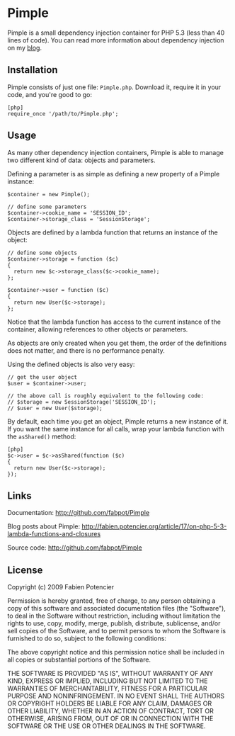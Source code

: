 Pimple
======

Pimple is a small dependency injection container for PHP 5.3 (less than 40
lines of code). You can read more information about dependency injection on my
[blog](http://fabien.potencier.org/article/11/what-is-dependency-injection).

Installation
------------

Pimple consists of just one file: `Pimple.php`. Download it, require it in
your code, and you're good to go:

    [php]
    require_once '/path/to/Pimple.php';

Usage
-----

As many other dependency injection containers, Pimple is able to manage two
different kind of data: objects and parameters.

Defining a parameter is as simple as defining a new property of a Pimple
instance:

    $container = new Pimple();

    // define some parameters
    $container->cookie_name = 'SESSION_ID';
    $container->storage_class = 'SessionStorage';

Objects are defined by a lambda function that returns an instance of the
object:

    // define some objects
    $container->storage = function ($c)
    {
      return new $c->storage_class($c->cookie_name);
    };

    $container->user = function ($c)
    {
      return new User($c->storage);
    };

Notice that the lambda function has access to the current instance of the
container, allowing references to other objects or parameters.

As objects are only created when you get them, the order of the definitions
does not matter, and there is no performance penalty.

Using the defined objects is also very easy:

    // get the user object
    $user = $container->user;

    // the above call is roughly equivalent to the following code:
    // $storage = new SessionStorage('SESSION_ID');
    // $user = new User($storage);

By default, each time you get an object, Pimple returns a new instance of it.
If you want the same instance for all calls, wrap your lambda function with
the `asShared()` method:

    [php]
    $c->user = $c->asShared(function ($c)
    {
      return new User($c->storage);
    });

Links
-----

Documentation:
  http://github.com/fabpot/Pimple

Blog posts about Pimple:
  http://fabien.potencier.org/article/17/on-php-5-3-lambda-functions-and-closures

Source code:
  http://github.com/fabpot/Pimple

License
-------

Copyright (c) 2009 Fabien Potencier

Permission is hereby granted, free of charge, to any person obtaining a copy
of this software and associated documentation files (the "Software"), to deal
in the Software without restriction, including without limitation the rights
to use, copy, modify, merge, publish, distribute, sublicense, and/or sell
copies of the Software, and to permit persons to whom the Software is furnished
to do so, subject to the following conditions:

The above copyright notice and this permission notice shall be included in all
copies or substantial portions of the Software.

THE SOFTWARE IS PROVIDED "AS IS", WITHOUT WARRANTY OF ANY KIND, EXPRESS OR
IMPLIED, INCLUDING BUT NOT LIMITED TO THE WARRANTIES OF MERCHANTABILITY,
FITNESS FOR A PARTICULAR PURPOSE AND NONINFRINGEMENT. IN NO EVENT SHALL THE
AUTHORS OR COPYRIGHT HOLDERS BE LIABLE FOR ANY CLAIM, DAMAGES OR OTHER
LIABILITY, WHETHER IN AN ACTION OF CONTRACT, TORT OR OTHERWISE, ARISING FROM,
OUT OF OR IN CONNECTION WITH THE SOFTWARE OR THE USE OR OTHER DEALINGS IN
THE SOFTWARE.
